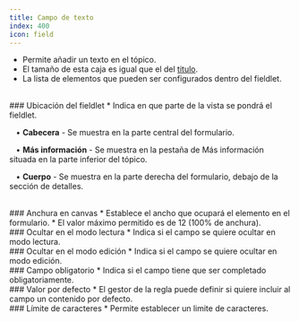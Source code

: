 ```yaml
---
title: Campo de texto
index: 400
icon: field
---
```

* Permite añadir un texto en el tópico.
* El tamaño de esta caja es igual que el del [titulo](Reglas/Paleta/Fieldlets/Title). 
* La lista de elementos que pueden ser configurados dentro del fieldlet.

<br />
### Ubicación del fieldlet
* Indica en que parte de la vista se pondrá el fieldlet. <br />

&nbsp; &nbsp;• **Cabecera** - Se muestra en la parte central del formulario. <br />

&nbsp; &nbsp;• **Más información** - Se muestra en la pestaña de Más información situada en la parte inferior del tópico.<br />

&nbsp; &nbsp;• **Cuerpo** - Se muestra en la parte derecha del formulario, debajo de la sección de detalles.<br />

<br />
### Anchura en canvas
* Establece el ancho que ocupará el elemento en el formulario.
* El valor máximo permitido es de 12 (100% de anchura).

<br />
### Ocultar en el modo lectura
* Indica si el campo se quiere ocultar en modo lectura.

<br />
### Ocultar en el modo edición
* Indica si el campo se quiere ocultar en modo edición.

<br />
### Campo obligatorio
* Indica si el campo tiene que ser completado obligatoriamente.


<br />
### Valor por defecto
* El gestor de la regla puede definir si quiere incluir al campo un contenido por defecto.

<br />
###  Límite de caracteres
* Permite establecer un limite de caracteres.